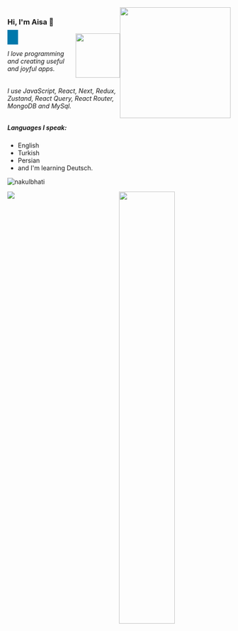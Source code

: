 

<img src="https://github.com/Aisa-Asghari/Aisa-Asghari/blob/main/laptop.jpg" width="250px" style="float:right" />

### Hi, I'm Aisa 👋

<a href="https://www.linkedin.com/in/aisa-asghari/" target="_blank" style="background-color:rgb(0,120,171); padding:8px 12px;"><img src="https://github.com/Aisa-Asghari/Aisa-Asghari/blob/main/linkedin-logo.jpg" width="100px" style="float:right" /></a>

###### I love programming and creating useful and joyful apps.
###### I use JavaScript, React, Next, Redux, Zustand, React Query, React Router, MongoDB and MySql.
##### Languages I speak:
- English
- Turkish
- Persian 
- and I'm learning Deutsch.

<p align="left"> <img src="https://komarev.com/ghpvc/?username=Aisa-Asghari&color=brightgreen" alt="nakulbhati" /> </p>

<p align="left"><img width="50%" src="https://github-readme-stats.vercel.app/api?username=Aisa-Asghari&show_icons=true&theme=monokai&count_private=true" <p align="right"><img src="https://github-readme-stats.vercel.app/api/top-langs/?username=Aisa-Asghari&theme=merko&layout=compact&hide_langs_below=1" /></p>



<!--
**Aisa-Asghari/Aisa-Asghari** is a ✨ _special_ ✨ repository because its `README.md` (this file) appears on your GitHub profile.




Here are some ideas to get you started:

- 🔭 I’m currently working on ...
- 🌱 I’m currently learning ...
- 👯 I’m looking to collaborate on ...
- 🤔 I’m looking for help with ...
- 💬 Ask me about ...
- 📫 How to reach me: ...
- 😄 Pronouns: ...
- ⚡ Fun fact: ...
-->
